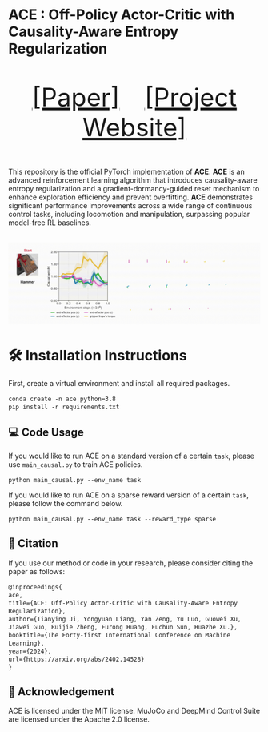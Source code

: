 # ACE : Off-Policy Actor-Critic with Causality-Aware Entropy Regularization

<p align="center" style="font-size: 50px">
   <a href="https://arxiv.org/abs/2402.14528">[Paper]</a>&emsp;<a href="https://ace-rl.github.io/">[Project Website]</a>
</p>


This repository is the official PyTorch implementation of **ACE**. **ACE** is an advanced reinforcement learning algorithm that introduces causality-aware entropy regularization and a gradient-dormancy-guided reset mechanism to enhance exploration efficiency and prevent overfitting. **ACE** demonstrates significant performance improvements across a wide range of continuous control tasks, including locomotion and manipulation, surpassing popular model-free RL baselines.

<p align="center">
  <br><img src='causal.gif' width="1000"/><br>
</p>


# 🛠️ Installation Instructions

First, create a virtual environment and install all required packages. 
~~~
conda create -n ace python=3.8
pip install -r requirements.txt
~~~


## 💻 Code Usage

If you would like to run ACE on a standard version of a certain `task`, please use `main_causal.py` to train ACE policies.
~~~
python main_causal.py --env_name task
~~~
If you would like to run ACE on a sparse reward version of a certain `task`, please follow the command below.
~~~
python main_causal.py --env_name task --reward_type sparse
~~~

## 📝 Citation

If you use our method or code in your research, please consider citing the paper as follows:

```
@inproceedings{
ace,
title={ACE: Off-Policy Actor-Critic with Causality-Aware Entropy Regularization},
author={Tianying Ji, Yongyuan Liang, Yan Zeng, Yu Luo, Guowei Xu, Jiawei Guo, Ruijie Zheng, Furong Huang, Fuchun Sun, Huazhe Xu.},
booktitle={The Forty-first International Conference on Machine Learning},
year={2024},
url={https://arxiv.org/abs/2402.14528}
}
```

## 🙏 Acknowledgement

ACE is licensed under the MIT license. MuJoCo and DeepMind Control Suite are licensed under the Apache 2.0 license. 
